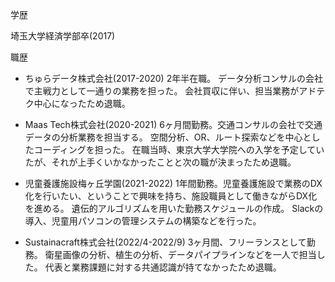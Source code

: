 学歴

埼玉大学経済学部卒(2017)

職歴

- ちゅらデータ株式会社(2017-2020)
2年半在職。
データ分析コンサルの会社で主戦力として一通りの業務を担った。
会社買収に伴い、担当業務がアドテク中心になったため退職。

- Maas Tech株式会社(2020-2021)
6ヶ月間勤務。交通コンサルの会社で交通データの分析業務を担当する。
空間分析、OR、ルート探索などを中心としたコーディングを担った。
在職当時、東京大学大学院への入学を予定していたが、それが上手くいかなかったことと次の職が決まったため退職。

- 児童養護施設梅ヶ丘学園(2021-2022)
1年間勤務。児童養護施設で業務のDX化を行いたい、ということで興味を持ち、施設職員として働きながらDX化を進める。
遺伝的アルゴリズムを用いた勤務スケジュールの作成。
Slackの導入、児童用パソコンの管理システムの構築などを行った。

- Sustainacraft株式会社(2022/4-2022/9)
3ヶ月間、フリーランスとして勤務。
衛星画像の分析、植生の分析、データパイプラインなどを一人で担当した。
代表と業務課題に対する共通認識が持てなかったため退職。



